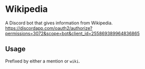 # Wikipedia
A Discord bot that gives information from Wikipedia.  <https://discordapp.com/oauth2/authorize?permissions=3072&scope=bot&client_id=255869389964836865>

## Usage
Prefixed by either a mention or `wiki`.